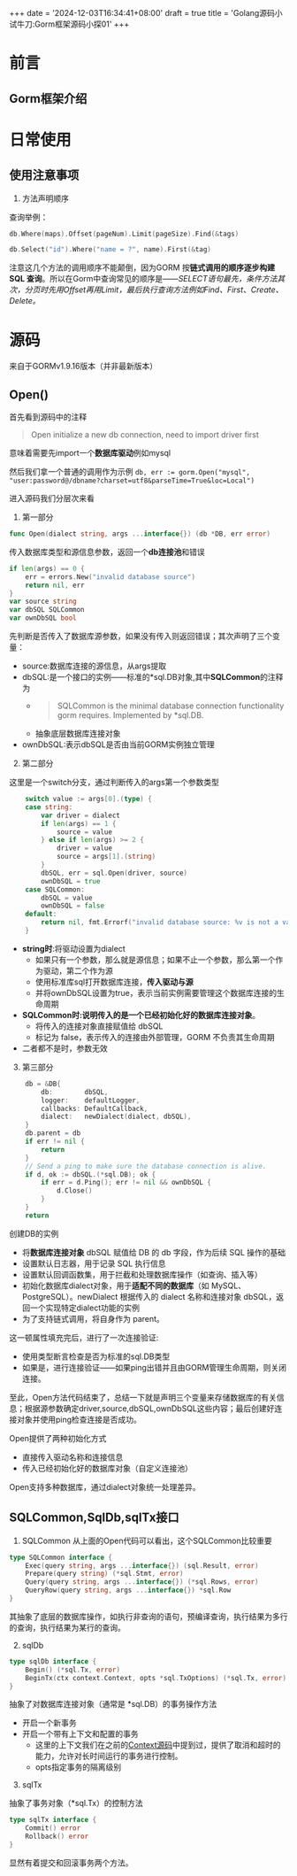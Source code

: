 +++
date = '2024-12-03T16:34:41+08:00'
draft = true
title = 'Golang源码小试牛刀:Gorm框架源码小探01'
+++

# 前言

## Gorm框架介绍


# 日常使用

## 使用注意事项

1. 方法声明顺序

查询举例：

```go
db.Where(maps).Offset(pageNum).Limit(pageSize).Find(&tags)

db.Select("id").Where("name = ?", name).First(&tag)
```

注意这几个方法的调用顺序不能颠倒，因为GORM 按**链式调用的顺序逐步构建 SQL 查询**。所以在Gorm中查询常见的顺序是——*SELECT语句最先，条件方法其次，分页时先用Offset再用Limit，最后执行查询方法例如Find、First、Create、Delete。*



# 源码

来自于GORMv1.9.16版本（并非最新版本）

## Open()

首先看到源码中的注释 
> Open initialize a new db connection, need to import driver first

意味着需要先import一个**数据库驱动**例如mysql

然后我们拿一个普通的调用作为示例
`db, err := gorm.Open("mysql", "user:password@/dbname?charset=utf8&parseTime=True&loc=Local")`

进入源码我们分层次来看

1. 第一部分

```go
func Open(dialect string, args ...interface{}) (db *DB, err error)
```

传入数据库类型和源信息参数，返回一个**db连接池**和错误

```go
if len(args) == 0 {
	err = errors.New("invalid database source")
	return nil, err
}
var source string
var dbSQL SQLCommon
var ownDbSQL bool
```

先判断是否传入了数据库源参数，如果没有传入则返回错误；其次声明了三个变量：

* source:数据库连接的源信息，从args提取
* dbSQL:是一个接口的实例——标准的*sql.DB对象,其中**SQLCommon**的注释为
  * > SQLCommon is the minimal database connection functionality gorm requires.  Implemented by *sql.DB.
  * 抽象底层数据库连接对象
* ownDbSQL:表示dbSQL是否由当前GORM实例独立管理

2. 第二部分

这里是一个switch分支，通过判断传入的args第一个参数类型

```go
	switch value := args[0].(type) {
	case string:
		var driver = dialect
		if len(args) == 1 {
			source = value
		} else if len(args) >= 2 {
			driver = value
			source = args[1].(string)
		}
		dbSQL, err = sql.Open(driver, source)
		ownDbSQL = true
	case SQLCommon:
		dbSQL = value
		ownDbSQL = false
	default:
		return nil, fmt.Errorf("invalid database source: %v is not a valid type", value)
	}
```

* **string时**:将驱动设置为dialect
  * 如果只有一个参数，那么就是源信息；如果不止一个参数，那么第一个作为驱动，第二个作为源
  * 使用标准库sql打开数据库连接，**传入驱动与源**
  * 并将ownDbSQL设置为true，表示当前实例需要管理这个数据库连接的生命周期
* **SQLCommon时:说明传入的是一个已经初始化好的数据库连接对象**。
  * 将传入的连接对象直接赋值给 dbSQL
  * 标记为 false，表示传入的连接由外部管理，GORM 不负责其生命周期
* 二者都不是时，参数无效

3. 第三部分

```go
	db = &DB{
		db:        dbSQL,
		logger:    defaultLogger,
		callbacks: DefaultCallback,
		dialect:   newDialect(dialect, dbSQL),
	}
	db.parent = db
	if err != nil {
		return
	}
	// Send a ping to make sure the database connection is alive.
	if d, ok := dbSQL.(*sql.DB); ok {
		if err = d.Ping(); err != nil && ownDbSQL {
			d.Close()
		}
	}
	return
```

创建DB的实例

* 将**数据库连接对象** dbSQL 赋值给 DB 的 db 字段，作为后续 SQL 操作的基础
* 设置默认日志器，用于记录 SQL 执行信息
* 设置默认回调函数集，用于拦截和处理数据库操作（如查询、插入等）
* 初始化数据库dialect对象，用于**适配不同的数据库**（如 MySQL、PostgreSQL）。newDialect 根据传入的 dialect 名称和连接对象 dbSQL，返回一个实现特定dialect功能的实例
* 为了支持链式调用，将自身作为 parent。

这一顿属性填充完后，进行了一次连接验证:

* 使用类型断言检查是否为标准的sql.DB类型
* 如果是，进行连接验证——如果ping出错并且由GORM管理生命周期，则关闭连接。

至此，Open方法代码结束了，总结一下就是声明三个变量来存储数据库的有关信息；根据源参数确定driver,source,dbSQL,ownDbSQL这些内容；最后创建好连接对象并使用ping检查连接是否成功。

Open提供了两种初始化方式

* 直接传入驱动名称和连接信息
* 传入已经初始化好的数据库对象（自定义连接池）

Open支持多种数据库，通过dialect对象统一处理差异。

## SQLCommon,SqlDb,sqlTx接口

1. SQLCommon
从上面的Open代码可以看出，这个SQLCommon比较重要

```go
type SQLCommon interface {
	Exec(query string, args ...interface{}) (sql.Result, error)
	Prepare(query string) (*sql.Stmt, error)
	Query(query string, args ...interface{}) (*sql.Rows, error)
	QueryRow(query string, args ...interface{}) *sql.Row
}
```

其抽象了底层的数据库操作，如执行非查询的语句，预编译查询，执行结果为多行的查询，执行结果为某行的查询。

2. sqlDb

```go
type sqlDb interface {
	Begin() (*sql.Tx, error)
	BeginTx(ctx context.Context, opts *sql.TxOptions) (*sql.Tx, error)
}
```

抽象了对数据库连接对象（通常是 *sql.DB）的事务操作方法

* 开启一个新事务
* 开启一个带有上下文和配置的事务
  * 这里的上下文我们在之前的[Context源码](https://www.bfsmlt.top/posts/005golang并发01_context/)中提到过，提供了取消和超时的能力，允许对长时间运行的事务进行控制。
  * opts指定事务的隔离级别

3. sqlTx

抽象了事务对象（*sql.Tx）的控制方法

```go
type sqlTx interface {
	Commit() error
	Rollback() error
}
```

显然有着提交和回滚事务两个方法。